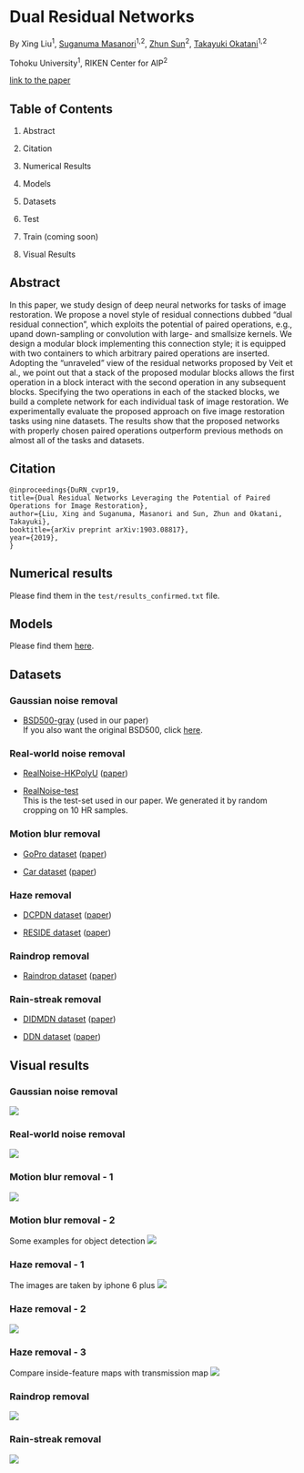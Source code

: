 # Dual Residual Networks  
By Xing Liu<sup>1</sup>, [Suganuma Masanori](https://scholar.google.co.jp/citations?user=NpWGfwgAAAAJ&hl=ja)<sup>1,2</sup>, [Zhun Sun](https://scholar.google.co.jp/citations?user=Y-3iZ9EAAAAJ&hl=en)<sup>2</sup>, [Takayuki Okatani](https://scholar.google.com/citations?user=gn780jcAAAAJ&hl=en)<sup>1,2</sup>


Tohoku University<sup>1</sup>, RIKEN Center for AIP<sup>2</sup>

[link to the paper](https://arxiv.org/pdf/1903.08817.pdf)

## Table of Contents
1) Abstract

2) Citation

3) Numerical Results

4) Models 

5) Datasets 

6) Test

7) Train (coming soon)

8) Visual Results


## Abstract
In this paper, we study design of deep neural networks for tasks of image restoration. We propose a novel style of residual connections dubbed “dual residual connection”, which exploits the potential of paired operations, e.g., upand down-sampling or convolution with large- and smallsize kernels. We design a modular block implementing this connection style; it is equipped with two containers to which arbitrary paired operations are inserted. Adopting the “unraveled” view of the residual networks proposed by Veit et al., we point out that a stack of the proposed modular blocks allows the first operation in a block interact with the second operation in any subsequent blocks. Specifying the two operations in each of the stacked blocks, we build a complete network for each individual task of image restoration. We experimentally evaluate the proposed approach on five image restoration tasks using nine datasets. The results show that the proposed networks with properly chosen paired operations outperform previous methods on almost all of the tasks and datasets.


## Citation
```
@inproceedings{DuRN_cvpr19,
title={Dual Residual Networks Leveraging the Potential of Paired Operations for Image Restoration},
author={Liu, Xing and Suganuma, Masanori and Sun, Zhun and Okatani, Takayuki},
booktitle={arXiv preprint arXiv:1903.08817},
year={2019},
}
```

## Numerical results
Please find them in the <code>test/results_confirmed.txt</code> file.

## Models
Please find them
[here](https://drive.google.com/file/d/1Fi6B3Lm_8afu_Ak8LxGihXJTd2XGx9Y2/view?usp=sharing).

## Datasets
### Gaussian noise removal
- [BSD500-gray](https://drive.google.com/file/d/1-Q0tCxzisHm7m_qMJfekOy4-oGzfIocj/view?usp=sharing) (used in our paper)\
If you also want the original BSD500, click [here](https://www2.eecs.berkeley.edu/Research/Projects/CS/vision/bsds/).

### Real-world noise removal
- [RealNoise-HKPolyU](https://github.com/csjunxu/PolyU-Real-World-Noisy-Images-Dataset)
    ([paper](https://arxiv.org/pdf/1804.02603.pdf))
    
- [RealNoise-test](https://drive.google.com/file/d/1jopTnkHjukCHQ5Og4gwwEdvBQxGV7Bhf/view?usp=sharing)\
This is the test-set used in our paper. We generated it by random cropping on 10 HR samples.

### Motion blur removal
- [GoPro dataset](https://github.com/SeungjunNah/DeepDeblur_release)
    ([paper](http://openaccess.thecvf.com/content_cvpr_2017/papers/Nah_Deep_Multi-Scale_Convolutional_CVPR_2017_paper.pdf))

- [Car dataset](https://github.com/KupynOrest/DeblurGAN)
    ([paper](https://arxiv.org/pdf/1711.07064.pdf))

### Haze removal
- [DCPDN dataset](https://github.com/hezhangsprinter/DCPDN)
    ([paper](http://openaccess.thecvf.com/content_cvpr_2018/papers/Zhang_Densely_Connected_Pyramid_CVPR_2018_paper.pdf))

- [RESIDE dataset](https://sites.google.com/view/reside-dehaze-datasets/reside-standard?authuser=0)
([paper](https://arxiv.org/pdf/1712.04143.pdf))

### Raindrop removal
- [Raindrop dataset](https://github.com/rui1996/DeRaindrop)
    ([paper](https://arxiv.org/pdf/1711.10098.pdf))

### Rain-streak removal
- [DIDMDN dataset](https://github.com/hezhangsprinter/DID-MDN)
    ([paper](https://arxiv.org/pdf/1802.07412.pdf))
    
- [DDN dataset](https://xueyangfu.github.io/projects/cvpr2017.html)
    ([paper](https://xueyangfu.github.io/paper/2017/cvpr/cvpr2017.pdf))
    

## Visual results
### Gaussian noise removal
![](https://github.com/liu-vis/DualResidualNetworks/blob/master/Figs/gaussian_noise.png)

### Real-world noise removal
![](https://github.com/liu-vis/DualResidualNetworks/blob/master/Figs/real_noise.png)

### Motion blur removal - 1
![](https://github.com/liu-vis/DualResidualNetworks/blob/master/Figs/supp_blur_mix.png)

### Motion blur removal - 2
Some examples for object detection
![](https://github.com/liu-vis/DualResidualNetworks/blob/master/Figs/supp_blur_detect.png)

### Haze removal - 1
The images are taken by iphone 6 plus
![](https://github.com/liu-vis/DualResidualNetworks/blob/master/Figs/supp_haze_iphone.png)

### Haze removal - 2
![](https://github.com/liu-vis/DualResidualNetworks/blob/master/Figs/supp_haze_real_4ver.png)

### Haze removal - 3
Compare inside-feature maps with transmission map
![](https://github.com/liu-vis/DualResidualNetworks/blob/master/Figs/supp_transmission.png)

### Raindrop removal
![](https://github.com/liu-vis/DualResidualNetworks/blob/master/Figs/supp_raindrop.png)

### Rain-streak removal
![](https://github.com/liu-vis/DualResidualNetworks/blob/master/Figs/supp_rain_syn.png)


